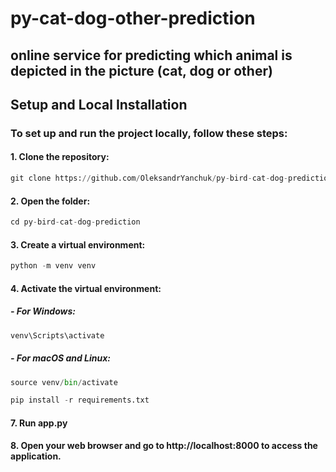 # py-cat-dog-other-prediction
## online service for predicting which animal is depicted in the picture (cat, dog or other)

## Setup and Local Installation

### To set up and run the project locally, follow these steps:

#### 1.  Clone the repository:

```python
git clone https://github.com/OleksandrYanchuk/py-bird-cat-dog-prediction.git
```
#### 2. Open the folder:
```python
cd py-bird-cat-dog-prediction
```
#### 3. Create a virtual environment:
```python
python -m venv venv
```
#### 4. Activate the virtual environment:
   
##### - For Windows:
```python
venv\Scripts\activate
```
##### -	For macOS and Linux:
```python
source venv/bin/activate
```

```python
pip install -r requirements.txt
```

#### 7. Run app.py

#### 8. Open your web browser and go to http://localhost:8000 to access the application.
